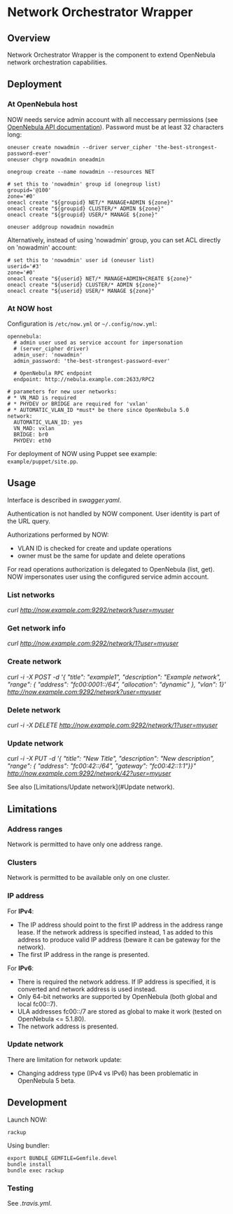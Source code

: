 # Network Orchestrator Wrapper

## Overview
Network Orchestrator Wrapper is the component to extend OpenNebula network orchestration capabilities.

## Deployment

### At OpenNebula host

NOW needs service admin account with all neccessary permissions (see [OpenNebula API documentation](http://docs.opennebula.org/stable/integration/system_interfaces/api.html#onevnet)). Password must be at least 32 characters long:

    oneuser create nowadmin --driver server_cipher 'the-best-strongest-password-ever'
    oneuser chgrp nowadmin oneadmin

    onegroup create --name nowadmin --resources NET

    # set this to 'nowadmin' group id (onegroup list)
    groupid='@100'
    zone='#0'
    oneacl create "${groupid} NET/* MANAGE+ADMIN ${zone}"
    oneacl create "${groupid} CLUSTER/* ADMIN ${zone}"
    oneacl create "${groupid} USER/* MANAGE ${zone}"

    oneuser addgroup nowadmin nowadmin

Alternatively, instead of using 'nowadmin' group, you can set ACL directly on 'nowadmin' account:

    # set this to 'nowadmin' user id (oneuser list)
    userid='#3'
    zone='#0'
    oneacl create "${userid} NET/* MANAGE+ADMIN+CREATE ${zone}"
    oneacl create "${userid} CLUSTER/* ADMIN ${zone}"
    oneacl create "${userid} USER/* MANAGE ${zone}"

### At NOW host

Configuration is `/etc/now.yml` or `~/.config/now.yml`:

    opennebula:
      # admin user used as service account for impersonation
      # (server_cipher driver)
      admin_user: 'nowadmin'
      admin_password: 'the-best-strongest-password-ever'

      # OpenNebula RPC endpoint
      endpoint: http://nebula.example.com:2633/RPC2

    # parameters for new user networks:
    # * VN_MAD is required
    # * PHYDEV or BRIDGE are required for 'vxlan'
    # * AUTOMATIC_VLAN_ID *must* be there since OpenNebula 5.0
    network:
      AUTOMATIC_VLAN_ID: yes
      VN_MAD: vxlan
      BRIDGE: br0
      PHYDEV: eth0

For deployment of NOW using Puppet see example: `example/puppet/site.pp`.

## Usage
Interface is described in *swagger.yaml*.

Authentication is not handled by NOW component. User identity is part of the URL query.

Authorizations performed by NOW:

* VLAN ID is checked for create and update operations
* owner must be the same for update and delete operations

For read operations authorization is delegated to OpenNebula (list, get). NOW impersonates user using the configured service admin account.

### List networks

 *curl http://now.example.com:9292/network?user=myuser*

### Get network info

 *curl http://now.example.com:9292/network/1?user=myuser*

### Create network

 *curl -i -X POST -d '{ "title": "example1", "description": "Example network", "range": { "address": "fc00:0001::/64", "allocation": "dynamic" }, "vlan": 1}' http://now.example.com:9292/network?user=myuser*

### Delete network

 *curl -i -X DELETE http://now.example.com:9292/network/1?user=myuser*

### Update network

 *curl -i -X PUT -d '{ "title": "New Title", "description": "New description", "range": { "address": "fc00:42::/64", "gateway": "fc00:42::1:1"}}" http://now.example.com:9292/network/42?user=myuser*

See also [Limitations/Update network](#Update network).

## Limitations

### Address ranges

Network is permitted to have only one address range.

### Clusters

Network is permitted to be available only on one cluster.

### IP address

For **IPv4**:

* The IP address should point to the first IP address in the address range lease. If the network address is specified instead, 1 as added to this address to produce valid IP address (beware it can be gateway for the network).
* The first IP address in the range is presented.

For **IPv6**:

* There is required the network address. If IP address is specified, it is converted and network address is used instead.
* Only 64-bit networks are supported by OpenNebula (both global and local fc00::7).
* ULA addresses fc00::/7 are stored as global to make it work (tested on OpenNebula <= 5.1.80).
* The network address is presented.

### Update network

There are limitation for network update:

* Changing address type (IPv4 vs IPv6) has been problematic in OpenNebula 5 beta.

## Development

Launch NOW:

    rackup

Using bundler:

    export BUNDLE_GEMFILE=Gemfile.devel
    bundle install
    bundle exec rackup

### Testing

See *.travis.yml*.
